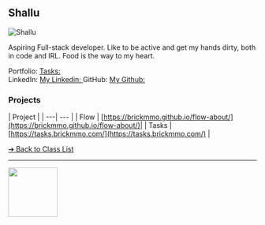 <style>@import url("//readme.codeadam.ca/readme.css");</style>

## Shallu

![Shallu](../images/Saran2445.jpg)

Aspiring Full-stack developer. Like to be active and get my hands dirty, both in code and IRL. Food is the way to my heart.

Portfolio: [Tasks: ](https://tasks.brickmmo.com/)  
LinkedIn: [My Linkedin: ](https://www.linkedin.com/in/saran-k-a47377117)
GitHub: [My Github: ](https://github.com/Saran2445)  

### Projects

| Project |
| ---| --- |
| Flow | [https://brickmmo.github.io/flow-about/](https://brickmmo.github.io/flow-about/)|
| Tasks | [https://tasks.brickmmo.com/](https://tasks.brickmmo.com/)   |

[&#10132; Back to Class List](/)

---

<a href="https://brickmmo.com">
<img src="https://brickmmo.com/images/brickmmo-logo-horizontal.jpg" width="100">
</a>
